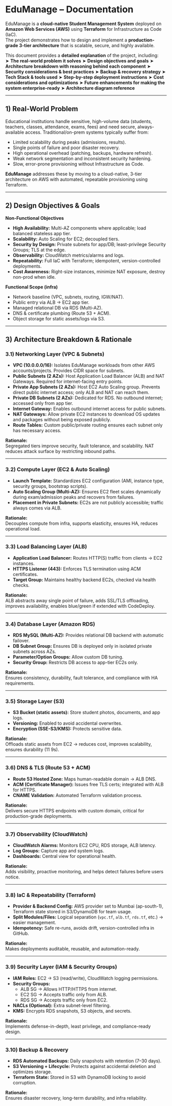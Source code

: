 # EduManage – Documentation  

EduManage is a **cloud-native Student Management System** deployed on **Amazon Web Services (AWS)** using **Terraform** for Infrastructure as Code (IaC).  
The project demonstrates how to design and implement a **production-grade 3-tier architecture** that is scalable, secure, and highly available.  

This document provides a **detailed explanation** of the project, including:  
➤ **The real-world problem it solves**
➤ **Design objectives and goals**
➤ **Architecture breakdown with reasoning behind each component**
➤ **Security considerations & best practices**
➤ **Backup & recovery strategy**
➤ **Tech Stack & tools used**
➤ **Step-by-step deployment instructions**
➤ **Cost considerations and optimizations**
➤ **Future enhancements for making the system enterprise-ready**
➤ **Architecture diagram reference**




---

## 1) Real-World Problem

Educational institutions handle sensitive, high-volume data (students, teachers, classes, attendance, exams, fees) and need secure, always-available access. Traditional/on-prem systems typically suffer from:
- Limited scalability during peaks (admissions, results).
- Single points of failure and poor disaster recovery.
- High operational overhead (patching, backups, hardware refresh).
- Weak network segmentation and inconsistent security hardening.
- Slow, error-prone provisioning without Infrastructure as Code.

**EduManage** addresses these by moving to a cloud-native, 3-tier architecture on AWS with automated, repeatable provisioning using Terraform.

---

## 2) Design Objectives & Goals

**Non-Functional Objectives**
- **High Availability:** Multi-AZ components where applicable; load balanced stateless app tier.
- **Scalability:** Auto Scaling for EC2; decoupled tiers.
- **Security by Design:** Private subnets for app/DB; least-privilege Security Groups; TLS at the edge.
- **Observability:** CloudWatch metrics/alarms and logs.
- **Repeatability:** Full IaC with Terraform; idempotent, version-controlled deployments.
- **Cost Awareness:** Right-size instances, minimize NAT exposure, destroy non-prod when idle.

**Functional Scope (infra)**
- Network baseline (VPC, subnets, routing, IGW/NAT).
- Public entry via ALB → EC2 app tier.
- Managed relational DB via RDS (Multi-AZ).
- DNS & certificate plumbing (Route 53 + ACM).
- Object storage for static assets/logs via S3.

---

## 3) Architecture Breakdown & Rationale

### 3.1) Networking Layer (VPC & Subnets)
- **VPC (10.0.0.0/16):** Isolates EduManage workloads from other AWS accounts/projects. Provides CIDR space for subnets.
- **Public Subnets (2 AZs):** Host Application Load Balancer (ALB) and NAT Gateways. Required for internet-facing entry points.
- **Private App Subnets (2 AZs):** Host EC2 Auto Scaling group. Prevents direct public internet access; only ALB and NAT can reach them.
- **Private DB Subnets (2 AZs):** Dedicated for RDS. No outbound internet; accessed only from app tier.
- **Internet Gateway:** Enables outbound internet access for public subnets.
- **NAT Gateways:** Allow private EC2 instances to download OS updates and packages without being exposed publicly.
- **Route Tables:** Custom public/private routing ensures each subnet only has necessary access.

**Rationale:**  
Segregated tiers improve security, fault tolerance, and scalability. NAT reduces attack surface by restricting inbound paths.

---

### 3.2) Compute Layer (EC2 & Auto Scaling)
- **Launch Template:** Standardizes EC2 configuration (AMI, instance type, security groups, bootstrap scripts).
- **Auto Scaling Group (Multi-AZ):** Ensures EC2 fleet scales dynamically during exam/admission peaks and recovers from failures.
- **Placement in Private Subnets:** EC2s are not publicly accessible; traffic always comes via ALB.

**Rationale:**  
Decouples compute from infra, supports elasticity, ensures HA, reduces operational load.

---

### 3.3) Load Balancing Layer (ALB)
- **Application Load Balancer:** Routes HTTP(S) traffic from clients → EC2 instances.
- **HTTPS Listener (443):** Enforces TLS termination using ACM certificates.
- **Target Group:** Maintains healthy backend EC2s, checked via health checks.

**Rationale:**  
ALB abstracts away single point of failure, adds SSL/TLS offloading, improves availability, enables blue/green if extended with CodeDeploy.

---

### 3.4) Database Layer (Amazon RDS)
- **RDS MySQL (Multi-AZ):** Provides relational DB backend with automatic failover.
- **DB Subnet Group:** Ensures DB is deployed only in isolated private subnets across AZs.
- **Parameter/Option Groups:** Allow custom DB tuning.
- **Security Group:** Restricts DB access to app-tier EC2s only.

**Rationale:**  
Ensures consistency, durability, fault tolerance, and compliance with HA requirements.

---

### 3.5) Storage Layer (S3)
- **S3 Bucket (static assets):** Store student photos, documents, and app logs.
- **Versioning:** Enabled to avoid accidental overwrites.
- **Encryption (SSE-S3/KMS):** Protects sensitive data.

**Rationale:**  
Offloads static assets from EC2 → reduces cost, improves scalability, ensures durability (11 9s).

---

### 3.6) DNS & TLS (Route 53 + ACM)
- **Route 53 Hosted Zone:** Maps human-readable domain → ALB DNS.
- **ACM (Certificate Manager):** Issues free TLS certs; integrated with ALB for HTTPS.
- **CNAME Validation:** Automated Terraform validation process.

**Rationale:**  
Delivers secure HTTPS endpoints with custom domain, critical for production-grade deployments.

---

### 3.7) Observability (CloudWatch)
- **CloudWatch Alarms:** Monitors EC2 CPU, RDS storage, ALB latency.
- **Log Groups:** Capture app and system logs.
- **Dashboards:** Central view for operational health.

**Rationale:**  
Adds visibility, proactive monitoring, and helps detect failures before users notice.

---

### 3.8) IaC & Repeatability (Terraform)
- **Provider & Backend Config:** AWS provider set to Mumbai (ap-south-1), Terraform state stored in S3/DynamoDB for team usage.
- **Split Modules/Files:** Logical separation (`vpc.tf`, `alb.tf`, `rds.tf`, etc.) → easier management.
- **Idempotency:** Safe re-runs, avoids drift, version-controlled infra in GitHub.

**Rationale:**  
Makes deployments auditable, reusable, and automation-ready.

---

### 3.9) Security Layer (IAM & Security Groups)
- **IAM Roles:** EC2 → S3 (read/write), CloudWatch logging permissions.
- **Security Groups:** 
  - ALB SG → Allows HTTP/HTTPS from internet.  
  - EC2 SG → Accepts traffic only from ALB.  
  - RDS SG → Accepts traffic only from EC2.  
- **NACLs (Optional):** Extra subnet-level filtering.  
- **KMS:** Encrypts RDS snapshots, S3 objects, and secrets.

**Rationale:**  
Implements defense-in-depth, least privilege, and compliance-ready design.

---

### 3.10) Backup & Recovery
- **RDS Automated Backups:** Daily snapshots with retention (7–30 days).
- **S3 Versioning + Lifecycle:** Protects against accidental deletion and optimizes storage.
- **Terraform State:** Stored in S3 with DynamoDB locking to avoid corruption.

**Rationale:**  
Ensures disaster recovery, long-term durability, and infra reliability.